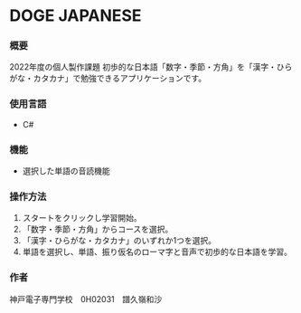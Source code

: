 # DOGE JAPANESE

### 概要
2022年度の個人製作課題
初歩的な日本語「数字・季節・方角」を「漢字・ひらがな・カタカナ」で勉強できるアプリケーションです。

### 使用言語
- C#

### 機能
- 選択した単語の音読機能

### 操作方法
1. スタートをクリックし学習開始。
2. 「数字・季節・方角」からコースを選択。
3. 「漢字・ひらがな・カタカナ」のいずれか1つを選択。
4. 単語を選択し、単語、振り仮名のローマ字と音声で初歩的な日本語を学習。

### 作者
神戸電子専門学校　0H02031　譜久嶺和沙